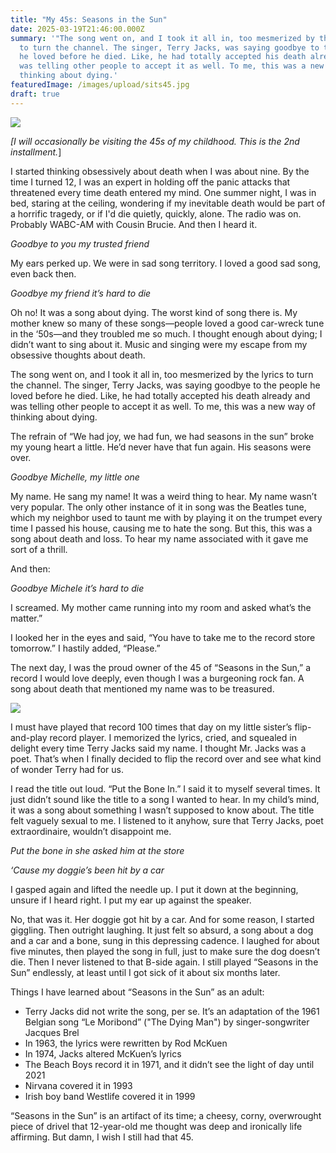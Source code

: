 ```yaml
---
title: "My 45s: Seasons in the Sun"
date: 2025-03-19T21:46:00.000Z
summary: '"The song went on, and I took it all in, too mesmerized by the lyrics
  to turn the channel. The singer, Terry Jacks, was saying goodbye to the people
  he loved before he died. Like, he had totally accepted his death already and
  was telling other people to accept it as well. To me, this was a new way of
  thinking about dying.'
featuredImage: /images/upload/sits45.jpg
draft: true
---
```

![](/images/upload/sits45.jpg)

*[I will occasionally be visiting the 45s of my childhood. This is the 2nd installment.*]

I started thinking obsessively about death when I was about nine. By the time I turned 12, I was an expert in holding off the panic attacks that threatened every time death entered my mind. One summer night, I was in bed, staring at the ceiling, wondering if my inevitable death would be part of a horrific tragedy, or if I'd die quietly, quickly, alone. The radio was on. Probably WABC-AM with Cousin Brucie. And then I heard it. 

*Goodbye to you my trusted friend*

My ears perked up. We were in sad song territory. I loved a good sad song, even back then.

*Goodbye my friend it’s hard to die*

Oh no! It was a song about dying. The worst kind of song there is. My mother knew so many of these songs—people loved a good car-wreck tune in the ‘50s—and they troubled me so much. I thought enough about dying; I didn’t want to sing about it. Music and singing were my escape from my obsessive thoughts about death.

The song went on, and I took it all in, too mesmerized by the lyrics to turn the channel. The singer, Terry Jacks, was saying goodbye to the people he loved before he died. Like, he had totally accepted his death already and was telling other people to accept it as well. To me, this was a new way of thinking about dying.

The refrain of “We had joy, we had fun, we had seasons in the sun” broke my young heart a little. He’d never have that fun again. His seasons were over.

*Goodbye Michelle, my little one*

My name. He sang my name! It was a weird thing to hear. My name wasn’t very popular. The only other instance of it in song was the Beatles tune, which my neighbor used to taunt me with by playing it on the trumpet every time I passed his house, causing me to hate the song. But this, this was a song about death and loss. To hear my name associated with it gave me sort of a thrill.

And then:

*Goodbye Michele it’s hard to die*


I screamed. My mother came running into my room and asked what’s the matter.”

I looked her in the eyes and said, “You have to take me to the record store tomorrow.” I hastily added, “Please.”

The next day, I was the proud owner of the 45 of “Seasons in the Sun,” a record I would love deeply, even though I was a burgeoning rock fan. A song about death that mentioned my name was to be treasured. 

![](/images/upload/sits2.jpg)

I must have played that record 100 times that day on my little sister’s flip-and-play record player. I memorized the lyrics, cried, and squealed in delight every time Terry Jacks said my name. I thought Mr. Jacks was a poet. That’s when I finally decided to flip the record over and see what kind of wonder Terry had for us.

I read the title out loud. “Put the Bone In.” I said it to myself several times. It just didn’t sound like the title to a song I wanted to hear. In my child’s mind, it was a song about something I wasn’t supposed to know about. The title felt vaguely sexual to me. I listened to it anyhow, sure that Terry Jacks, poet extraordinaire, wouldn’t disappoint me.

*Put the bone in she asked him at the store*

*‘Cause my doggie’s been hit by a car*

I gasped again and lifted the needle up. I put it down at the beginning, unsure if I heard right. I put my ear up against the speaker. 

No, that was it. Her doggie got hit by a car. And for some reason, I started giggling. Then outright laughing. It just felt so absurd, a song about a dog and a car and a bone, sung in this depressing cadence. I laughed for about five minutes, then played the song in full, just to make sure the dog doesn’t die. Then I never listened to that B-side again. I still played “Seasons in the Sun” endlessly, at least until I got sick of it about six months later. 

Things I have learned about “Seasons in the Sun” as an adult:

* Terry Jacks did not write the song, per se. It’s an adaptation of the 1961 Belgian song “Le Moribond” ("The Dying Man") by singer-songwriter Jacques Brel
* In 1963, the lyrics were rewritten by Rod McKuen
* In 1974, Jacks altered McKuen’s lyrics
* The Beach Boys record it in 1971, and it didn’t see the light of day until 2021
* Nirvana covered it in 1993
* Irish boy band Westlife covered it in 1999

“Seasons in the Sun” is an artifact of its time; a cheesy, corny, overwrought piece of drivel that 12-year-old me thought was deep and ironically life affirming. But damn, I wish I still had that 45.
